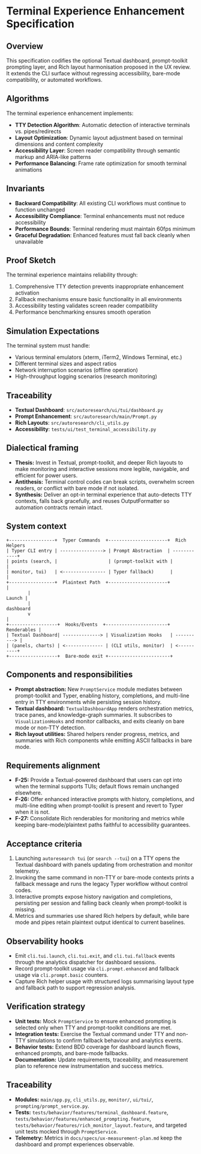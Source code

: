 # Terminal Experience Enhancement Specification

## Overview

This specification codifies the optional Textual dashboard, prompt-toolkit
prompting layer, and Rich layout harmonisation proposed in the UX review. It
extends the CLI surface without regressing accessibility, bare-mode
compatibility, or automated workflows.

## Algorithms

The terminal experience enhancement implements:

- **TTY Detection Algorithm**: Automatic detection of interactive terminals vs. pipes/redirects
- **Layout Optimization**: Dynamic layout adjustment based on terminal dimensions and content complexity
- **Accessibility Layer**: Screen reader compatibility through semantic markup and ARIA-like patterns
- **Performance Balancing**: Frame rate optimization for smooth terminal animations

## Invariants

- **Backward Compatibility**: All existing CLI workflows must continue to function unchanged
- **Accessibility Compliance**: Terminal enhancements must not reduce accessibility
- **Performance Bounds**: Terminal rendering must maintain 60fps minimum
- **Graceful Degradation**: Enhanced features must fall back cleanly when unavailable

## Proof Sketch

The terminal experience maintains reliability through:
1. Comprehensive TTY detection prevents inappropriate enhancement activation
2. Fallback mechanisms ensure basic functionality in all environments
3. Accessibility testing validates screen reader compatibility
4. Performance benchmarking ensures smooth operation

## Simulation Expectations

The terminal system must handle:
- Various terminal emulators (xterm, iTerm2, Windows Terminal, etc.)
- Different terminal sizes and aspect ratios
- Network interruption scenarios (offline operation)
- High-throughput logging scenarios (research monitoring)

## Traceability

- **Textual Dashboard**: `src/autoresearch/ui/tui/dashboard.py`
- **Prompt Enhancement**: `src/autoresearch/main/Prompt.py`
- **Rich Layouts**: `src/autoresearch/cli_utils.py`
- **Accessibility**: `tests/ui/test_terminal_accessibility.py`

## Dialectical framing

- **Thesis:** Invest in Textual, prompt-toolkit, and deeper Rich layouts to make
  monitoring and interactive sessions more legible, navigable, and efficient for
  power users.
- **Antithesis:** Terminal control codes can break scripts, overwhelm screen
  readers, or conflict with bare mode if not isolated.
- **Synthesis:** Deliver an opt-in terminal experience that auto-detects TTY
  contexts, falls back gracefully, and reuses OutputFormatter so automation
  contracts remain intact.

## System context

```
+-----------------+  Typer Commands  +----------------------+  Rich Helpers
| Typer CLI entry | ----------------> | Prompt Abstraction  | ------------+
| points (search, |                   | (prompt-toolkit with |            |
| monitor, tui)   | <---------------- | Typer fallback)      |            |
+-----------------+  Plaintext Path  +----------------------+            |
        |                                                         Launch |
        |                                                         dashboard
        v                                                               |
+------------------+  Hooks/Events  +-----------------------+  Renderables |
| Textual Dashboard| --------------> | Visualization Hooks   | ----------> |
| (panels, charts) | <-------------- | (CLI utils, monitor)  | <----------+
+------------------+  Bare-mode exit +-----------------------+
```

## Components and responsibilities

- **Prompt abstraction:** New `PromptService` module mediates between
  prompt-toolkit and Typer, enabling history, completions, and multi-line entry
  in TTY environments while persisting session history.
- **Textual dashboard:** `TextualDashboardApp` renders orchestration metrics,
  trace panes, and knowledge-graph summaries. It subscribes to
  `VisualizationHooks` and monitor callbacks, and exits cleanly on bare mode or
  non-TTY detection.
- **Rich layout utilities:** Shared helpers render progress, metrics, and
  summaries with Rich components while emitting ASCII fallbacks in bare mode.

## Requirements alignment

- **F-25:** Provide a Textual-powered dashboard that users can opt into when the
  terminal supports TUIs; default flows remain unchanged elsewhere.
- **F-26:** Offer enhanced interactive prompts with history, completions, and
  multi-line editing when prompt-toolkit is present and revert to Typer when it
  is not.
- **F-27:** Consolidate Rich renderables for monitoring and metrics while
  keeping bare-mode/plaintext paths faithful to accessibility guarantees.

## Acceptance criteria

1. Launching `autoresearch tui` (or `search --tui`) on a TTY opens the Textual
   dashboard with panels updating from orchestration and monitor telemetry.
2. Invoking the same command in non-TTY or bare-mode contexts prints a fallback
   message and runs the legacy Typer workflow without control codes.
3. Interactive prompts expose history navigation and completions, persisting per
   session and falling back cleanly when prompt-toolkit is missing.
4. Metrics and summaries use shared Rich helpers by default, while bare mode and
   pipes retain plaintext output identical to current baselines.

## Observability hooks

- Emit `cli.tui.launch`, `cli.tui.exit`, and `cli.tui.fallback` events through
  the analytics dispatcher for dashboard sessions.
- Record prompt-toolkit usage via `cli.prompt.enhanced` and fallback usage via
  `cli.prompt.basic` counters.
- Capture Rich helper usage with structured logs summarising layout type and
  fallback path to support regression analysis.

## Verification strategy

- **Unit tests:** Mock `PromptService` to ensure enhanced prompting is selected
  only when TTY and prompt-toolkit conditions are met.
- **Integration tests:** Exercise the Textual command under TTY and non-TTY
  simulations to confirm fallback behaviour and analytics events.
- **Behavior tests:** Extend BDD coverage for dashboard launch flows, enhanced
  prompts, and bare-mode fallbacks.
- **Documentation:** Update requirements, traceability, and measurement plan to
  reference new instrumentation and success metrics.

## Traceability

- **Modules:** `main/app.py`, `cli_utils.py`, `monitor/`, `ui/tui/`,
  `prompting/prompt_service.py`.
- **Tests:** `tests/behavior/features/terminal_dashboard.feature`,
  `tests/behavior/features/enhanced_prompting.feature`,
  `tests/behavior/features/rich_monitor_layout.feature`, and targeted unit tests
  mocked through `PromptService`.
- **Telemetry:** Metrics in `docs/specs/ux-measurement-plan.md` keep the
  dashboard and prompt experiences observable.
